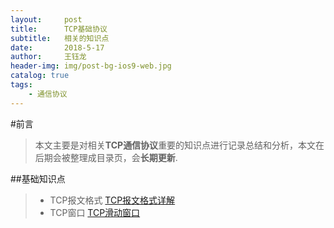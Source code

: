 ```yaml
---
layout:     post
title:      TCP基础协议
subtitle:   相关的知识点
date:       2018-5-17
author:     王钰龙
header-img: img/post-bg-ios9-web.jpg
catalog: true
tags:
    - 通信协议
---
```


#前言
>本文主要是对相关**TCP通信协议**重要的知识点进行记录总结和分析，本文在后期会被整理成目录页，会**长期更新**.

##基础知识点

>- TCP报文格式  [TCP报文格式详解](https://www.jianshu.com/p/ef892323e68f)
>- TCP窗口 [TCP滑动窗口](https://my.oschina.net/xinxingegeya/blog/485650)